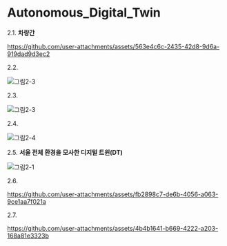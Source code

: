 # Autonomous_Digital_Twin

2.1. **차량간** 

https://github.com/user-attachments/assets/563e4c6c-2435-42d8-9d6a-919dad9d3ec2

2.2. 

![그림2-3](https://github.com/user-attachments/assets/14ebe87b-dd9f-4454-ba0b-85e80b625ec0)

2.3. 

![그림2-3](https://github.com/user-attachments/assets/384d9c8d-2356-4e5f-8622-f0f199c970da)

2.4. 

![그림2-4](https://github.com/user-attachments/assets/8ab26851-4ce0-42ad-95e1-65801371baa7)

2.5. **서울 전체 환경을 모사한 디지털 트윈(DT)**

![그림2-1](https://github.com/user-attachments/assets/1c553b1a-94db-416e-94e9-b9f627b4be94)

2.6.

https://github.com/user-attachments/assets/fb2898c7-de6b-4056-a063-9ce1aa7f021a

2.7.

https://github.com/user-attachments/assets/4b4b1641-b669-4222-a203-168a81e3323b

